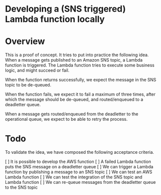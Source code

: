 # Developing a (SNS triggered) Lambda function locally

# Overview

This is a proof of concept. It tries to put into practice the following idea. When a message gets published to an Amazon SNS topic, a Lambda function is triggered. The Lambda function tries to execute some business logic, and might succeed or fail.

When the function returns successfully, we expect the message in the SNS topic to be de-queued.

When the function fails, we expect it to fail a maximum of three times, after which the message should be de-queued, and routed/enqueued to a deadletter queue.

When a message gets routed/enqueued from the deadletter to the operational queue, we expect to be able to retry the process.

# Todo

To validate the idea, we have composed the following acceptance criteria.

[ ] It is possible to develop the AWS function 
[ ] A failed Lambda function puts the SNS message on a deadletter queue
[ ] We can trigger a Lambda function by publishing a message to an SNS topic
[ ] We can test an AWS Lambda function 
[ ] We can test the integration of the SNS topic and Lambda function 
[ ] We can re-queue messages from the deadletter queue to the SNS topic 
